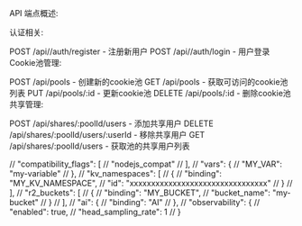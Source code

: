 API 端点概述:

认证相关:

POST /api//auth/register - 注册新用户
POST /api//auth/login - 用户登录
Cookie池管理:

POST /api/pools - 创建新的cookie池
GET /api/pools - 获取可访问的cookie池列表
PUT /api/pools/:id - 更新cookie池
DELETE /api/pools/:id - 删除cookie池
共享管理:

POST /api/shares/:poolId/users - 添加共享用户
DELETE /api/shares/:poolId/users/:userId - 移除共享用户
GET /api/shares/:poolId/users - 获取池的共享用户列表



  // "compatibility_flags": [
  //   "nodejs_compat"
  // ],
  // "vars": {
  //   "MY_VAR": "my-variable"
  // },
  // "kv_namespaces": [
  //   {
  //     "binding": "MY_KV_NAMESPACE",
  //     "id": "xxxxxxxxxxxxxxxxxxxxxxxxxxxxxxxx"
  //   }
  // ],
  // "r2_buckets": [
  //   {
  //     "binding": "MY_BUCKET",
  //     "bucket_name": "my-bucket"
  //   }
  // ],
  // "ai": {
  //   "binding": "AI"
  // },
  // "observability": {
  //   "enabled": true,
  //   "head_sampling_rate": 1
  // }